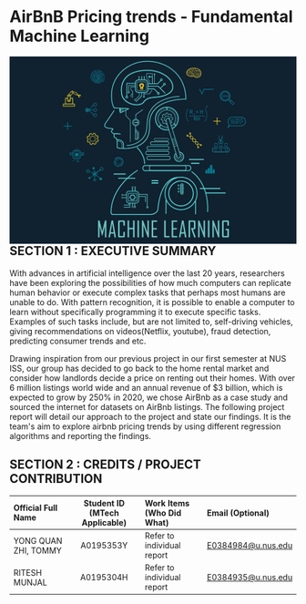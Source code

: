 # AirBnB Pricing trends - Fundamental Machine Learning
<img src="background.png"
     style="float: left; margin-right: 0px;" />

<br>

## SECTION 1 : EXECUTIVE SUMMARY

With advances in artificial intelligence over the last 20 years, researchers have been exploring the possibilities of how much computers can replicate human behavior or execute complex tasks that perhaps most humans are unable to do. With pattern recognition, it is possible to enable a computer to learn without specifically programming it to execute specific tasks. Examples of such tasks include, but are not limited to, self-driving vehicles, giving recommendations on videos(Netflix, youtube), fraud detection, predicting consumer trends and etc. 

Drawing inspiration from our previous project in our first semester at NUS ISS, our group has decided to go back to the home rental market and consider how landlords decide a price on renting out their homes. With over 6 million listings world wide and an annual revenue of $3 billion, which is expected to grow by 250% in 2020, we chose AirBnb as a case study and sourced the internet for datasets on AirBnb listings. The following project report will detail our approach to the project and state our findings. It is the team's aim to explore airbnb pricing trends by using different regression algorithms and reporting the findings.

## SECTION 2 : CREDITS / PROJECT CONTRIBUTION

| Official Full Name  | Student ID (MTech Applicable)  | Work Items (Who Did What) | Email (Optional) |
| :------------ |:---------------:| :-----| :-----|
| YONG QUAN ZHI, TOMMY | A0195353Y | Refer to individual report | E0384984@u.nus.edu |
| RITESH MUNJAL | A0195304H | Refer to individual report | E0384935@u.nus.edu |
